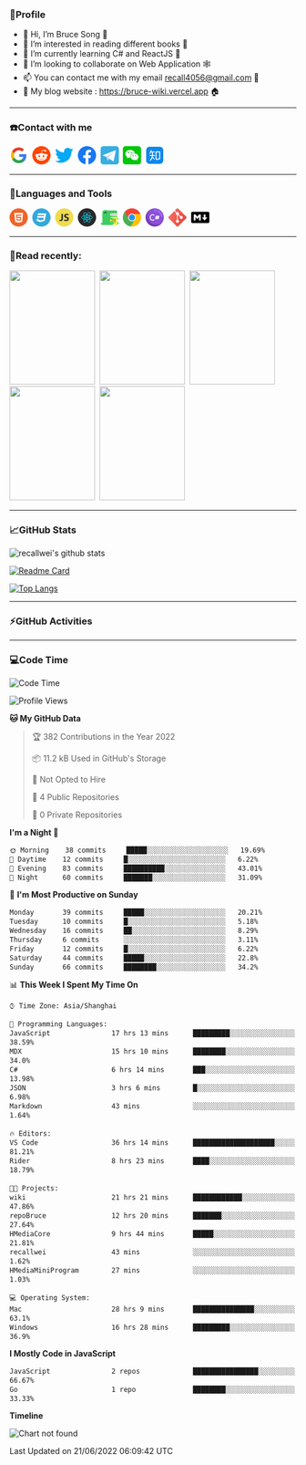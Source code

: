 ### 🦁️Profile

- 👋 Hi, I’m Bruce Song 🦁️
- 👀 I’m interested in reading different books 📖
- 🌱 I’m currently learning C# and ReactJS 🚀
- 💞️ I’m looking to collaborate on Web Application 🕸️
- 📫 You can contact me with my email recall4056@gmail.com 📮
- 📖 My blog website : https://bruce-wiki.vercel.app 🏠

---

### ☎️Contact with me

<img height="32" width="32" src="/img/google.png"/>&nbsp;
<img height="32" width="32" src="/img/reddit.png"/>&nbsp;
<img height="32" width="32" src="/img/twitter.png"/>&nbsp;
<img height="32" width="32" src="/img/facebook.png"/>&nbsp;
<a href="https://t.me/recallwei" target="_blank" rel="noreferrer noopener"><img height="32" width="32" src="/img/telegram.png"/></a>&nbsp;
<img height="32" width="32" src="/img/wechat.png"/>&nbsp;
<img height="32" width="32" src="/img/zhihu.png"/>&nbsp;

---

### 🚀Languages and Tools

<a href="https://bruce-wiki.vercel.app/docs/html" target="_blank" rel="noreferrer noopener"><img height="32" width="32" src="/img/html.png"/></a>&nbsp;
<a href="https://bruce-wiki.vercel.app/docs/css" target="_blank" rel="noreferrer noopener"><img height="32" width="32" src="/img/css.png"/></a>&nbsp;
<a href="https://bruce-wiki.vercel.app/docs/javascript" target="_blank" rel="noreferrer noopener"><img height="32" width="32" src="/img/javascript.png"/></a>&nbsp;
<a href="https://bruce-wiki.vercel.app/docs/react" target="_blank" rel="noreferrer noopener"><img height="32" width="32" src="/img/react.png"/></a>&nbsp;
<a href="https://bruce-wiki.vercel.app/docs/docusaurus" target="_blank" rel="noreferrer noopener"><img height="32" width="32" src="/img/docusaurus.png"/></a>&nbsp;
<img height="32" width="32" src="/img/chrome.png"/>&nbsp;
<a href="https://bruce-wiki.vercel.app/docs/csharp" target="_blank" rel="noreferrer noopener"><img height="32" width="32" src="/img/csharp.png"/></a>&nbsp;
<img height="32" width="32" src="/img/git.png"/>&nbsp;
<a href="https://bruce-wiki.vercel.app/docs/markdown" target="_blank" rel="noreferrer noopener"><img height="32" width="32" src="/img/markdown.png"/></a>&nbsp;

---

### 📖Read recently:

<img height="200" width="150" src="https://img9.doubanio.com/view/subject/s/public/s27283822.jpg"/>&nbsp;
<img height="200" width="150" src="https://img9.doubanio.com/view/subject/l/public/s33524212.jpg"/>&nbsp;
<img height="200" width="150" src="https://img9.doubanio.com/view/subject/m/public/s33460221.jpg"/>&nbsp;
<img height="200" width="150" src="https://img3.doubanio.com/view/subject/l/public/s8958650.jpg"/>&nbsp;
<img height="200" width="150" src="https://img3.doubanio.com/view/subject/l/public/s29820180.jpg"/>&nbsp;

---

### 📈GitHub Stats

![recallwei's github stats](https://github-readme-stats.vercel.app/api?username=recallwei&show_icons=true&theme=dracula&count_private=true&include_all_commits)

<!---
repository 卡片
--->

[![Readme Card](https://github-readme-stats.vercel.app/api/pin/?username=recallwei&repo=recallwei&theme=dracula)](https://github.com/recallwei/daily)

<!---
repository 常用语言 layout=compact（紧凑布局）
--->

[![Top Langs](https://github-readme-stats.vercel.app/api/top-langs/?username=recallwei&layout=compact&theme=dracula)](https://github.com/recallwei/daily)

---

### ⚡️GitHub Activities

<!--START_SECTION:activity-->

<!--END_SECTION:activity-->

---

### 💻Code Time

<!--START_SECTION:waka-->
![Code Time](http://img.shields.io/badge/Code%20Time-0%20secs-blue)

![Profile Views](http://img.shields.io/badge/Profile%20Views-24-blue)

**🐱 My GitHub Data** 

> 🏆 382 Contributions in the Year 2022
 > 
> 📦 11.2 kB Used in GitHub's Storage 
 > 
> 🚫 Not Opted to Hire
 > 
> 📜 4 Public Repositories 
 > 
> 🔑 0 Private Repositories  
 > 
**I'm a Night 🦉** 

```text
🌞 Morning    38 commits     █████░░░░░░░░░░░░░░░░░░░░   19.69% 
🌆 Daytime    12 commits     █░░░░░░░░░░░░░░░░░░░░░░░░   6.22% 
🌃 Evening    83 commits     ██████████░░░░░░░░░░░░░░░   43.01% 
🌙 Night      60 commits     ███████░░░░░░░░░░░░░░░░░░   31.09%

```
📅 **I'm Most Productive on Sunday** 

```text
Monday       39 commits     █████░░░░░░░░░░░░░░░░░░░░   20.21% 
Tuesday      10 commits     █░░░░░░░░░░░░░░░░░░░░░░░░   5.18% 
Wednesday    16 commits     ██░░░░░░░░░░░░░░░░░░░░░░░   8.29% 
Thursday     6 commits      ░░░░░░░░░░░░░░░░░░░░░░░░░   3.11% 
Friday       12 commits     █░░░░░░░░░░░░░░░░░░░░░░░░   6.22% 
Saturday     44 commits     █████░░░░░░░░░░░░░░░░░░░░   22.8% 
Sunday       66 commits     ████████░░░░░░░░░░░░░░░░░   34.2%

```


📊 **This Week I Spent My Time On** 

```text
⌚︎ Time Zone: Asia/Shanghai

💬 Programming Languages: 
JavaScript               17 hrs 13 mins      █████████░░░░░░░░░░░░░░░░   38.59% 
MDX                      15 hrs 10 mins      ████████░░░░░░░░░░░░░░░░░   34.0% 
C#                       6 hrs 14 mins       ███░░░░░░░░░░░░░░░░░░░░░░   13.98% 
JSON                     3 hrs 6 mins        █░░░░░░░░░░░░░░░░░░░░░░░░   6.98% 
Markdown                 43 mins             ░░░░░░░░░░░░░░░░░░░░░░░░░   1.64%

🔥 Editors: 
VS Code                  36 hrs 14 mins      ████████████████████░░░░░   81.21% 
Rider                    8 hrs 23 mins       ████░░░░░░░░░░░░░░░░░░░░░   18.79%

🐱‍💻 Projects: 
wiki                     21 hrs 21 mins      ████████████░░░░░░░░░░░░░   47.86% 
repoBruce                12 hrs 20 mins      ███████░░░░░░░░░░░░░░░░░░   27.64% 
HMediaCore               9 hrs 44 mins       █████░░░░░░░░░░░░░░░░░░░░   21.81% 
recallwei                43 mins             ░░░░░░░░░░░░░░░░░░░░░░░░░   1.62% 
HMediaMiniProgram        27 mins             ░░░░░░░░░░░░░░░░░░░░░░░░░   1.03%

💻 Operating System: 
Mac                      28 hrs 9 mins       ███████████████░░░░░░░░░░   63.1% 
Windows                  16 hrs 28 mins      █████████░░░░░░░░░░░░░░░░   36.9%

```

**I Mostly Code in JavaScript** 

```text
JavaScript               2 repos             ████████████████░░░░░░░░░   66.67% 
Go                       1 repo              ████████░░░░░░░░░░░░░░░░░   33.33%

```


**Timeline**

![Chart not found](https://raw.githubusercontent.com/recallwei/recallwei/main/charts/bar_graph.png) 


 Last Updated on 21/06/2022 06:09:42 UTC
<!--END_SECTION:waka-->
<!---
recallwei/recallwei is a ✨ special ✨ repository because its `README.md` (this file) appears on your GitHub profile.
You can click the Preview link to take a look at your changes.
--->
